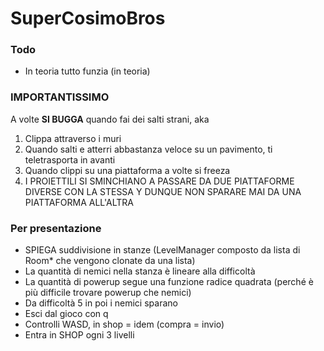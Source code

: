# SuperCosimoBros

### Todo

-   In teoria tutto funzia (in teoria)

### IMPORTANTISSIMO

A volte **SI BUGGA** quando fai dei salti strani, aka

1. Clippa attraverso i muri
2. Quando salti e atterri abbastanza veloce su un pavimento, ti teletrasporta in avanti
3. Quando clippi su una piattaforma a volte si freeza
4. I PROIETTILI SI SMINCHIANO A PASSARE DA DUE PIATTAFORME DIVERSE CON LA STESSA Y DUNQUE NON SPARARE MAI DA UNA PIATTAFORMA ALL'ALTRA

### Per presentazione

-   SPIEGA suddivisione in stanze (LevelManager composto da lista di Room\* che vengono clonate da una lista)
-   La quantità di nemici nella stanza è lineare alla difficoltà
-   La quantità di powerup segue una funzione radice quadrata (perché è più difficile trovare powerup che nemici)
-   Da difficoltà 5 in poi i nemici sparano
-   Esci dal gioco con q
-   Controlli WASD, in shop = idem (compra = invio)
-   Entra in SHOP ogni 3 livelli
